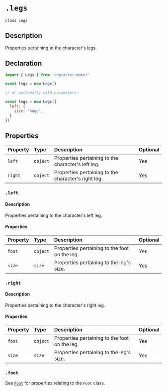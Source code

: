# `.legs`

`class Legs`

## Description

Properties pertaining to the character's legs.

## Declaration

```js
import { Legs } from 'character-maker'

const legs = new Legs()

// or optionally with parameters:

const legs = new Legs({
  left: {
    size: 'huge',
  }
})
```

## Properties

| Property | Type     | Description                                         | Optional |
| :------- | :------- | :-------------------------------------------------- | :------- |
| `left`   | `object` | Properties pertaining to the character's left leg.  | Yes      |
| `right`  | `object` | Properties pertaining to the character's right leg. | Yes      |

### `.left`

#### Description

Properties pertaining to the character's left leg.

#### Properties

| Property | Type     | Description                                   | Optional |
| :------- | :------- | :-------------------------------------------- | :------- |
| `foot`   | `object` | Properties pertaining to the foot on the leg. | Yes      |
| `size`   | `size`   | Properties pertaining to the leg's size.      | Yes      |

### `.right`

#### Description

Properties pertaining to the character's right leg.

#### Properties

| Property | Type     | Description                                   | Optional |
| :------- | :------- | :-------------------------------------------- | :------- |
| `foot`   | `object` | Properties pertaining to the foot on the leg. | Yes      |
| `size`   | `size`   | Properties pertaining to the leg's size.      | Yes      |

### `.foot`

See [`Foot`](./foot) for properties relating to the `Foot` class.
